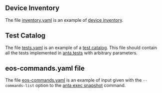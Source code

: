 ## Device Inventory

The file [inventory.yaml](inventory.yaml) is an example of [device inventory](https://anta.arista.com/stable/usage-inventory-catalog/#create-an-inventory-file).

## Test Catalog

The file [tests.yaml](tests.yaml) is an example of a [test catalog](https://anta.arista.com/stable/usage-inventory-catalog/#test-catalog).
This file should contain all the tests implemented in [anta.tests](../anta/tests) with arbitrary parameters.

## eos-commands.yaml file

The file [eos-commands.yaml](eos-commands.yaml) is an example of input given with the `--commands-list` option to the [anta exec snapshot](https://anta.arista.com/stable/cli/exec/#collect-a-set-of-commands) command.

